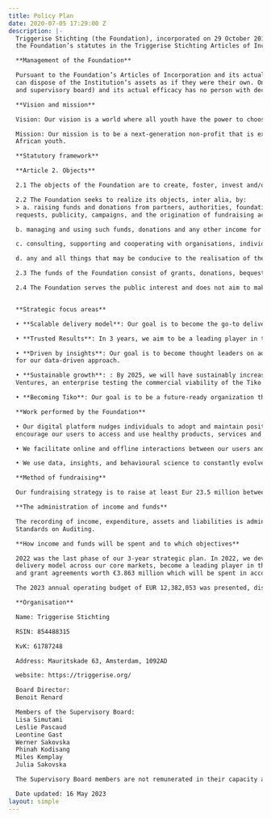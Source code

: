 ```yaml
---
title: Policy Plan
date: 2020-07-05 17:29:00 Z
description: |-
  Triggerise Stichting (the Foundation), incorporated on 29 October 2014 is a non-profit institution for the public benefit with ANBI-registration in the Netherlands, as is apparent from
  the Foundation’s statutes in the Triggerise Stichting Articles of Incorporation and from the actual work planned and implemented by the Foundation.

  **Management of the Foundation**

  Pursuant to the Foundation’s Articles of Incorporation and its actual activities, no individual person or legal entity shall have decisive control. Thus no individual person or legal entity
  can dispose of the Institution’s assets as if they were their own. On the basis of Article 8 of the Articles of Incorporation (provision regarding the decision-making by the executive board
  and supervisory board) and its actual efficacy has no person with decisive influence within the Foundation. The Supervisory Board consists of seven members and is chaired by Lisa Simutami.

  **Vision and mission**

  Vision: Our vision is a world where all youth have the power to choose where, when, and how they meet their sexual reproductive health needs.

  Mission: Our mission is to be a next-generation non-profit that is exponentially more efficient at delivering scalable and verified sexual reproductive health (SRH) impact for sub-Saharan
  African youth.

  **Statutory framework**

  **Article 2. Objects**

  2.1 The objects of the Foundation are to create, foster, invest and/or manage businesses and philanthropic solutions to underserved market segments worldwide.

  2.2 The Foundation seeks to realize its objects, inter alia, by:
  > a. raising funds and donations from partners, authorities, foundations, associations,institutions, individuals and companies, by means of, among other things, direct
  requests, publicity, campaigns, and the origination of fundraising activities and promotions;

  b. managing and using such funds, donations and any other income for the realisation of the objective described above, through investments into and/or donations to various initiatives worldwide, and the activities referred to in this article;

  c. consulting, supporting and cooperating with organisations, individuals and institutions that support the objective described above;

  d. any and all things that may be conducive to the realisation of the objective described above, in the broadest sense of the word.

  2.3 The funds of the Foundation consist of grants, donations, bequests, assets obtained from testamentary dispositions and other benefits.

  2.4 The Foundation serves the public interest and does not aim to make a profit.


  **Strategic focus areas**

  • **Scalable delivery model**: Our goal is to become the go-to delivery model for SRH in Sub Saharan Africa. We aim to scale in 5 key countries - Kenya, Ethiopia, Uganda, Burkina Faso, and South Africa - by replicating the blueprint of our Kenya operations and ensuring we continue to provide the best value for money to our donors.

  • **Trusted Results**: In 3 years, we aim to be a leading player in the verification of outputs and outcomes. We will implement scalable and cost-efficient risk management processes by design in all markets and invest in technology to automate and strengthen our risk capabilities.

  • **Driven by insights**: Our goal is to become thought leaders on adolescent SRH. We will do this by building a culture that promotes data-driven decision-making, by empowering anyone to uncover insights in our data, and finally by being recognised
  for our data-driven approach.

  • **Sustainable growth**: : By 2025, we will have sustainably increased our revenue to reach an annual budget of €26m. We will focus on attracting large grants and core funding, positioning Triggerise for outcome-based funds, and building Triggerise
  Ventures, an enterprise testing the commercial viability of the Tiko platform.

  • **Becoming Tiko**: Our goal is to be a future-ready organization that continues to be adaptive and fast-moving for sustained success. We will transform Triggerise’s legal and governance structure, improve our programme delivery by favoring simplicity,and nurture organizational flexibility and learning.

  **Work performed by the Foundation**

  • Our digital platform nudges individuals to adopt and maintain positive behaviours by enabling their access to products, services, and information. We use nudges like reminders, discounts, in person and digital follow-ups, and reward points to
  encourage our users to access and use healthy products, services and information.

  • We facilitate online and offline interactions between our users and ecosystem partners - last mile mobilizers, retail shops, pharmacies, and healthcare providers - in the most innovative and cost-effective way.

  • We use data, insights, and behavioural science to constantly evolve with our users’needs and provide them with personalized choices that deliver better health and well-being outcomes. Our technology manages dynamic, real-world interactions every second of every day that produce health and wellbeing benefits to our users.

  **Method of fundraising**

  Our fundraising strategy is to raise at least Eur 23.5 million between 2021 and 2025 to ensure that we can achieve our mission. Our strategy is focused on: (1) building our internal capacity to raise and mobilize funds; (2) raising additional funds from existing donors and partners through contract extensions or presenting new opportunities for their consideration (3) Pivoting our operational model to ensure that it is more cost efficient and (4) Developing relationships with new funders that are aligned and interested in supporting us to achieve our strategic priorities and to diversify our funding sources

  **The administration of income and funds**

  The recording of income, expenditure, assets and liabilities is administered in the ERP(enterprise resource planning), Netsuite. The Foundation’s consolidated financial statements for the year ended 31 December 2022 were audited by KPMG, an independent audit firm of Triggerise Stichting in accordance with the ‘Verordening inzake de onafhankelijkheid van accountants bij assurance opdrachten’ (ViO, Code of Ethics for Professional Accountants, a regulation with respect to independence) and other relevant independence regulations in the Netherlands. The audit was conducted in accordance with Dutch law, including the Dutch
  Standards on Auditing.

  **How income and funds will be spent and to which objectives**

  2022 was the last phase of our 3-year strategic plan. In 2022, we developed a new strategic plan with 5 focus areas as noted in earlier sections of this report. We are looking to scale our
  delivery model across our core markets, become a leading player in the verification of outputs and outcomes, become thought leaders on adolescent SRH and build a culture that promotes data-driven decision-making, sustainably increasing our revenue to reach an annual budget of €26 million and be a future-ready organization that continues to be adaptive and fast-moving for sustained success. In 2022, we signed new funding contracts
  and grant agreements worth €3.863 million which will be spent in accordance with the respective agreements.

  The 2023 annual operating budget of EUR 12,382,053 was presented, discussed and approved by the Supervisory board at the meeting held on 9 December 2022.

  **Organisation**

  Name: Triggerise Stichting

  RSIN: 854488315

  KvK: 61787248

  Address: Mauritskade 63, Amsterdam, 1092AD

  website: https://triggerise.org/

  Board Director:
  Benoit Renard

  Members of the Supervisory Board:
  Lisa Simutami
  Leslie Pascaud
  Leontine Gast
  Werner Sakovska
  Phinah Kodisang
  Miles Kemplay
  Julia Sakovska

  The Supervisory Board members are not remunerated in their capacity as Supervisory Board members. All resolutions shall be adopted by an absolute majority of the votes cast.

  Date updated: 16 May 2023
layout: simple
---
```


